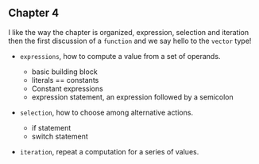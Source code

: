 ## Chapter 4

I like the way the chapter is organized, expression, selection and iteration then the first discussion of a `function` and we say hello to the `vector` type!

- `expressions`, how to compute a value from a set of operands.
    - basic building block
    - literals == constants
    - Constant expressions
    - expression statement, an expression followed by a semicolon
- `selection`, how to choose among alternative actions.
    - if statement
    - switch statement

- `iteration`, repeat a computation for a series of values.

